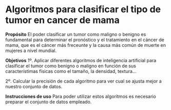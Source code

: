 # Algoritmos para clasificar el tipo de tumor en cancer de mama 

**Propósito**
El poder clasificar un tumor como maligno o benigno es fundamental para determinar el pronóstico y el tratamiento en el cáncer de mama, que es el cáncer más freceunte y la causa más común de muerte en mujeres a nivel mundial.

**Objetivos**
 1º. Aplicar diferentes algoritmos de inteligencia artificial para clasificar el tumor como benigno o maligno en función de sus característimas físicas como el tamaño, la densidad, textura...
 
2º. Calcular la precisión de cada algoritmo para ver cual se ajusta mejor a nuestro conjunto de datos.

**Instrucciones de uso**
Para poder utilizar estos algoritmos es necesario preparar el conjunto de datos empleado.
